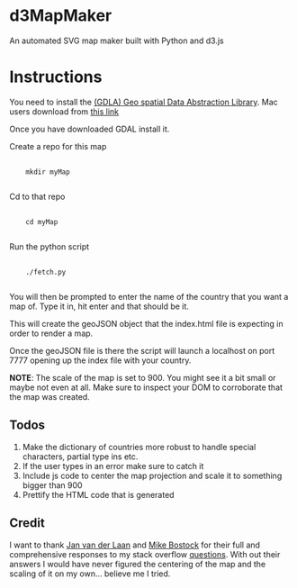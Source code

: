 d3MapMaker
==========

An automated SVG map maker built with Python and d3.js

# Instructions
You need to install  the <a href="http://www.gdal.org/" target="_blank">(GDLA) Geo spatial Data Abstraction Library</a>. Mac users download from <a href="http://www.kyngchaos.com/software/frameworks" target="_blank">this link</a>

Once you have downloaded GDAL install it.

Create a repo for this map 

<pre>
  <code>
    mkdir myMap
  </code>
</pre>

Cd to that repo

<pre>
  <code>
    cd myMap
  </code>
</pre>

Run the python script

<pre>
  <code>
    ./fetch.py
  </code>
</pre>

You will then be prompted to enter the name of the country that you want a map of. Type it in, hit enter and that should be it.

This will create the geoJSON object that the index.html file is expecting in order to render a map.

Once the geoJSON file is there the script will launch a localhost on port 7777 opening up the index file with your country.

<strong>NOTE</strong>: The scale of the map is set to 900. You might see it a bit small or maybe not even at all. Make sure to inspect your DOM to corroborate that the map was created.


## Todos
<ol>
  <li>Make the dictionary of countries more robust to handle special characters, partial type ins etc.</li>
  <li>If the user types in an error make sure to catch it</li>
  <li>Include js code to center the map projection and scale it to something bigger than 900</li>
  <li>Prettify the HTML code that is generated</li>
</ol>

## Credit
I want to thank <a href="http://stackoverflow.com/users/2032478/jan-van-der-laan" taget="_blank">Jan van der Laan</a> and <a href="http://bost.ocks.org/mike/" taget="_blank">Mike Bostock</a> for their full and comprehensive responses to my stack overflow <a href="http://stackoverflow.com/questions/14492284/center-a-map-in-d3-given-a-geojson-object" taget="_blank">questions</a>. With out their answers I would have never figured the centering of the map and the scaling of it on my own... believe me I tried.



  